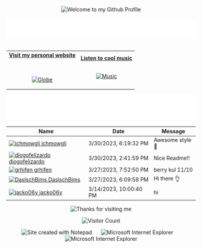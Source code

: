 <!-- "Hero" Header -->
<div align="center">
  <img src="https://github.com/BrunnerLivio/brunnerlivio/blob/master/images/welcome.png?raw=true" style="max-width: 100%;" alt="Welcome to my Github Profile" />
  <br />
  <br />
  <img height="50" alt="My Name is Livio and I like Node.js" src="images/personal_note.svg" />
  <br />
  <br />

</div>

<!-- Social -->
<table width="100%" align="center">
<tr>
<td align="center">
<a href="https://brunnerliv.io">
<strong>Visit my personal website </strong>
<br />
<br />
<br />

<p>

<img alt="Globe" height="80" src="images/globe.gif">
</a>
</p>

</td>


<td align="center">
<a href="https://www.youtube.com/watch?v=3YxaaGgTQYM&ab_channel=EvanescenceVEVO">
<strong>Listen to cool music</strong>
<br />
<br />


<p>
<img height="100" alt="Music" src="images/music.gif"> 
</a>
</p>

</td>
</tr>
</table>

<div align="center">
<a href="https://github.com/BrunnerLivio/brunnerlivio/issues/62#issuecomment-new"><img src="images/guestbook.svg"></a> 
</div>

<!-- Guestbook -->
| Name | Date | Message |
|---|---|---|
| <a href="https://github.com/ichmowgli"><img width="24" src="https://avatars.githubusercontent.com/u/85632615?s=24&u=c27c75ed4a2776c6187702e6fea315bb753470f1&v=4" alt="ichmowgli" /> ichmowgli</a> |3/30/2023, 6:19:32 PM|Awesome style🤪|
| <a href="https://github.com/diogofelizardo"><img width="24" src="https://avatars.githubusercontent.com/u/13451268?s=24&u=a38359e915700da949ddd5b17ec38a4ad08356d9&v=4" alt="diogofelizardo" /> diogofelizardo</a> |3/30/2023, 2:41:59 PM|Nice Readme!!|
| <a href="https://github.com/grhifen"><img width="24" src="https://avatars.githubusercontent.com/u/115049472?s=24&u=013b999557ccb28a40869a5d73bf8778eed4b106&v=4" alt="grhifen" /> grhifen</a> |3/27/2023, 7:52:50 PM|berry kul 11/10|
| <a href="https://github.com/DasIschBims"><img width="24" src="https://avatars.githubusercontent.com/u/46683337?s=24&u=5d87ba0d52341d7521660670ba85794ec74a8eee&v=4" alt="DasIschBims" /> DasIschBims</a> |3/27/2023, 6:09:58 PM|Hi there 👌|
| <a href="https://github.com/jacko06v"><img width="24" src="https://avatars.githubusercontent.com/u/76396947?s=24&v=4" alt="jacko06v" /> jacko06v</a> |3/14/2023, 10:00:40 PM|hi|
<!-- /Guestbook -->

<!-- Footer -->

<div align="center">

<img height="120" alt="Thanks for visiting me" width="100%" src="https://raw.githubusercontent.com/BrunnerLivio/brunnerlivio/master/images/marquee.svg" />
<br />

![Visitor Count](https://profile-counter.glitch.me/brunnerlivio/count.svg)


<img src="https://raw.githubusercontent.com/BrunnerLivio/brunnerlivio/master/images/notepad.gif" alt="Site created with Notepad" height="30" />
<!-- "margin-right: whatever;" -->
<span>&nbsp;&nbsp;&nbsp;&nbsp;</span>  
<img src="https://raw.githubusercontent.com/BrunnerLivio/brunnerlivio/master/images/ie_logo.gif" alt="Microsoft Internet Explorer" />
<span>&nbsp;&nbsp;&nbsp;&nbsp;</span>  
<img src="https://raw.githubusercontent.com/BrunnerLivio/brunnerlivio/master/images/noframes.gif" alt="Microsoft Internet Explorer" />

</div>
